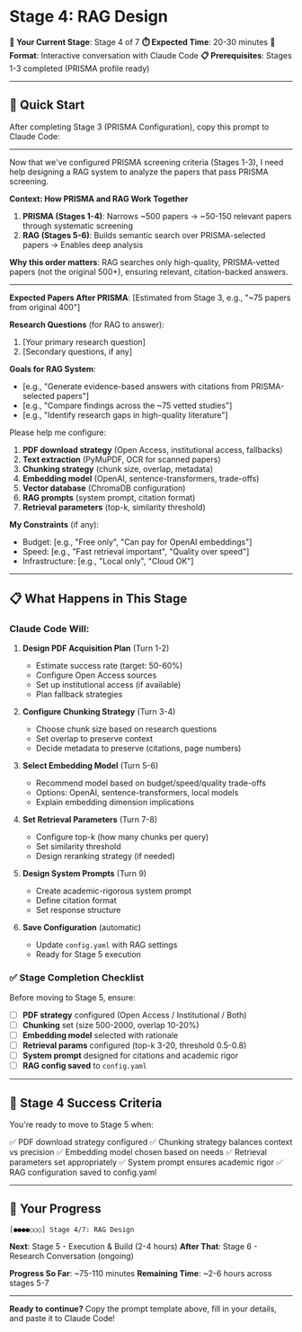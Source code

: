 <!-- METADATA
stage: 4
stage_name: "RAG Design"
stage_goal: "Configure RAG system architecture (chunking, embeddings, retrieval)"
expected_duration: "20-30 minutes"
conversation_mode: "interactive"
prerequisites:
  - stage: 3
    requirement: "PRISMA profile saved, ready to process papers"
outputs:
  - pdf_strategy: "Download plan with fallback options"
  - chunking_config: "Chunk size, overlap, metadata preservation"
  - embedding_model: "Selected model (OpenAI, sentence-transformers, etc.)"
  - vector_db_config: "ChromaDB collection settings"
  - rag_prompts: "System prompt and citation format"
  - retrieval_params: "Top-k, similarity threshold, reranking"
validation_rules:
  chunk_size:
    required: true
    range: [500, 2000]
    default: 1000
    validation: "Should balance context preservation with retrieval precision"
  chunk_overlap:
    required: true
    range: [50, 500]
    default: 200
    validation: "Typically 10-20% of chunk size"
  top_k:
    required: true
    range: [3, 20]
    default: 5
    validation: "Number of chunks to retrieve per query"
cli_commands:
  - command: "scholarag test-rag --query 'sample question'"
    when: "User wants to preview RAG retrieval before full execution"
    auto_execute: false
scripts_triggered:
  - none (configuration only, RAG builds in Stage 5)
next_stage:
  stage: 5
  condition: "User confirms RAG configuration and is ready to execute"
  prompt_file: "05_execution_plan.md"
divergence_handling:
  common_divergences:
    - pattern: "User wants to start downloading PDFs immediately"
      response: "PDF downloading is part of Stage 5 execution. Right now in Stage 4, let's finalize RAG design configuration. We'll run everything in Stage 5."
    - pattern: "User asks about querying the RAG system"
      response: "Querying happens in Stage 6. Stage 4 is about designing the RAG architecture. Stage 5 builds it, Stage 6 uses it."
    - pattern: "User confused about chunking strategy"
      response: "Chunking splits documents into smaller pieces. Larger chunks (1500-2000) preserve context but may reduce precision. Smaller chunks (500-800) increase precision but may lose context. Default 1000 with 200 overlap is recommended."
conversation_flow:
  expected_turns: 5-10
  typical_pattern:
    - turn: 1
      user_action: "Provides paper count and research questions"
      claude_action: "Explain PDF acquisition strategy, estimate success rate"
    - turn: 2-3
      user_action: "Confirms PDF strategy preferences"
      claude_action: "Design chunking strategy based on research questions"
    - turn: 4-6
      user_action: "Reviews chunking, asks about embeddings"
      claude_action: "Recommend embedding model, explain trade-offs"
    - turn: 7-8
      user_action: "Confirms embedding choice"
      claude_action: "Set retrieval parameters, design system prompts"
    - turn: "final"
      user_action: "Ready to execute"
      claude_action: "Save RAG config to config.yaml, show Stage 5 prompt"
validation_checklist:
  - "PDF download strategy configured (Open Access / Institutional / Both)"
  - "Chunking strategy set (size 500-2000, overlap 10-20%)"
  - "Embedding model selected (OpenAI / sentence-transformers / other)"
  - "Retrieval parameters configured (top-k 3-20, threshold 0.5-0.8)"
  - "System prompt designed for academic rigor and citation"
  - "RAG configuration saved to config.yaml"
-->

# Stage 4: RAG Design

**🎯 Your Current Stage**: Stage 4 of 7
**⏱️ Expected Time**: 20-30 minutes
**💬 Format**: Interactive conversation with Claude Code
**📋 Prerequisites**: Stages 1-3 completed (PRISMA profile ready)

---

## 🚀 Quick Start

After completing Stage 3 (PRISMA Configuration), copy this prompt to Claude Code:

---

Now that we've configured PRISMA screening criteria (Stages 1-3), I need help designing a RAG system to analyze the papers that pass PRISMA screening.

**Context: How PRISMA and RAG Work Together**
1. **PRISMA (Stages 1-4)**: Narrows ~500 papers → ~50-150 relevant papers through systematic screening
2. **RAG (Stages 5-6)**: Builds semantic search over PRISMA-selected papers → Enables deep analysis

**Why this order matters**: RAG searches only high-quality, PRISMA-vetted papers (not the original 500+), ensuring relevant, citation-backed answers.

---

**Expected Papers After PRISMA**: [Estimated from Stage 3, e.g., "~75 papers from original 400"]

**Research Questions** (for RAG to answer):
1. [Your primary research question]
2. [Secondary questions, if any]

**Goals for RAG System**:
- [e.g., "Generate evidence-based answers with citations from PRISMA-selected papers"]
- [e.g., "Compare findings across the ~75 vetted studies"]
- [e.g., "Identify research gaps in high-quality literature"]

Please help me configure:
1. **PDF download strategy** (Open Access, institutional access, fallbacks)
2. **Text extraction** (PyMuPDF, OCR for scanned papers)
3. **Chunking strategy** (chunk size, overlap, metadata)
4. **Embedding model** (OpenAI, sentence-transformers, trade-offs)
5. **Vector database** (ChromaDB configuration)
6. **RAG prompts** (system prompt, citation format)
7. **Retrieval parameters** (top-k, similarity threshold)

**My Constraints** (if any):
- Budget: [e.g., "Free only", "Can pay for OpenAI embeddings"]
- Speed: [e.g., "Fast retrieval important", "Quality over speed"]
- Infrastructure: [e.g., "Local only", "Cloud OK"]

---

## 📋 What Happens in This Stage

### Claude Code Will:

1. **Design PDF Acquisition Plan** (Turn 1-2)
   - Estimate success rate (target: 50-60%)
   - Configure Open Access sources
   - Set up institutional access (if available)
   - Plan fallback strategies

2. **Configure Chunking Strategy** (Turn 3-4)
   - Choose chunk size based on research questions
   - Set overlap to preserve context
   - Decide metadata to preserve (citations, page numbers)

3. **Select Embedding Model** (Turn 5-6)
   - Recommend model based on budget/speed/quality trade-offs
   - Options: OpenAI, sentence-transformers, local models
   - Explain embedding dimension implications

4. **Set Retrieval Parameters** (Turn 7-8)
   - Configure top-k (how many chunks per query)
   - Set similarity threshold
   - Design reranking strategy (if needed)

5. **Design System Prompts** (Turn 9)
   - Create academic-rigorous system prompt
   - Define citation format
   - Set response structure

6. **Save Configuration** (automatic)
   - Update `config.yaml` with RAG settings
   - Ready for Stage 5 execution

### ✅ Stage Completion Checklist

Before moving to Stage 5, ensure:

- [ ] **PDF strategy** configured (Open Access / Institutional / Both)
- [ ] **Chunking** set (size 500-2000, overlap 10-20%)
- [ ] **Embedding model** selected with rationale
- [ ] **Retrieval params** configured (top-k 3-20, threshold 0.5-0.8)
- [ ] **System prompt** designed for citations and academic rigor
- [ ] **RAG config saved** to `config.yaml`

---

## 🎯 Stage 4 Success Criteria

You're ready to move to Stage 5 when:

✅ PDF download strategy configured
✅ Chunking strategy balances context vs precision
✅ Embedding model chosen based on needs
✅ Retrieval parameters set appropriately
✅ System prompt ensures academic rigor
✅ RAG configuration saved to config.yaml

---

## 📍 Your Progress

```
[●●●●○○○] Stage 4/7: RAG Design
```

**Next**: Stage 5 - Execution & Build (2-4 hours)
**After That**: Stage 6 - Research Conversation (ongoing)

**Progress So Far**: ~75-110 minutes
**Remaining Time**: ~2-6 hours across stages 5-7

---

**Ready to continue?** Copy the prompt template above, fill in your details, and paste it to Claude Code!
